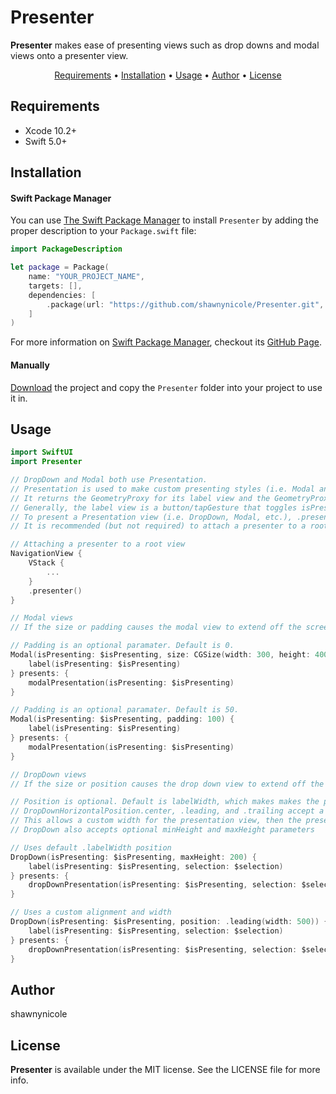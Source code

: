 # Presenter

**Presenter** makes ease of presenting views such as drop downs and modal views onto a presenter view.

<p align="center">
    <a href="#requirements">Requirements</a> • <a href="#installation">Installation</a> • <a href="#usage">Usage</a> • <a href="#author">Author</a> • <a href="#license-mit">License</a>
</p>

## Requirements

- Xcode 10.2+
- Swift 5.0+

## Installation

#### Swift Package Manager
You can use [The Swift Package Manager](https://swift.org/package-manager) to install `Presenter` by adding the proper description to your `Package.swift` file:
```swift
import PackageDescription

let package = Package(
    name: "YOUR_PROJECT_NAME",
    targets: [],
    dependencies: [
        .package(url: "https://github.com/shawnynicole/Presenter.git", from: "1.0.0")
    ]
)
```
For more information on [Swift Package Manager](https://swift.org/package-manager), checkout its [GitHub Page](https://github.com/apple/swift-package-manager).

#### Manually

[Download](https://github.com/shawnynicole/Presenter/archive/master.zip) the project and copy the `Presenter` folder into your project to use it in.

## Usage

```swift
import SwiftUI
import Presenter

// DropDown and Modal both use Presentation.
// Presentation is used to make custom presenting styles (i.e. Modal and DropDown), and can be used to make additional ones.
// It returns the GeometryProxy for its label view and the GeometryProxy for its Presenter view to its content view for custom offset/frame adjustments.
// Generally, the label view is a button/tapGesture that toggles isPresenting.
// To present a Presentation view (i.e. DropDown, Modal, etc.), .presenter() must be attached on a parent view.
// It is recommended (but not required) to attach a presenter to a root view (i.e. navigation root view) or main parent view (i.e. detail view).

// Attaching a presenter to a root view
NavigationView {
    VStack {
        ...
    }
    .presenter()
}

// Modal views
// If the size or padding causes the modal view to extend off the screen, its size and/or offset are adjusted to fit on the screen.

// Padding is an optional paramater. Default is 0.
Modal(isPresenting: $isPresenting, size: CGSize(width: 300, height: 400), padding: 0) {
    label(isPresenting: $isPresenting)
} presents: {
    modalPresentation(isPresenting: $isPresenting)
}

// Padding is an optional paramater. Default is 50. 
Modal(isPresenting: $isPresenting, padding: 100) {
    label(isPresenting: $isPresenting)
} presents: {
    modalPresentation(isPresenting: $isPresenting)
}

// DropDown views
// If the size or position causes the drop down view to extend off the screen, its size and/or offset are adjusted to fit on the screen.

// Position is optional. Default is labelWidth, which makes makes the presentation view the same width as its label view.
// DropDownHorizontalPosition.center, .leading, and .trailing accept a width parameter for the presentation view. 
// This allows a custom width for the presentation view, then the presentation view is aligned accordingly to the label view.
// DropDown also accepts optional minHeight and maxHeight parameters

// Uses default .labelWidth position
DropDown(isPresenting: $isPresenting, maxHeight: 200) {
    label(isPresenting: $isPresenting, selection: $selection)
} presents: {
    dropDownPresentation(isPresenting: $isPresenting, selection: $selection)
}

// Uses a custom alignment and width
DropDown(isPresenting: $isPresenting, position: .leading(width: 500)) {
    label(isPresenting: $isPresenting, selection: $selection)
} presents: {
    dropDownPresentation(isPresenting: $isPresenting, selection: $selection)
}
```

## Author

shawnynicole

## License

**Presenter** is available under the MIT license. See the LICENSE file for more info.
